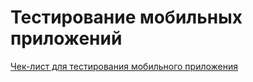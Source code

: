 # Тестирование мобильных приложений
[Чек-лист для тестирования мобильного приложения](https://docs.google.com/spreadsheets/d/1ZDBFI9ZM9S9ehtDhM_fdagTEnRy36m8_UTYZ_KH_eWE/edit?usp=sharing)
